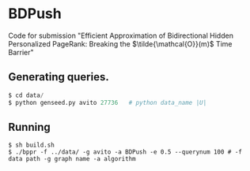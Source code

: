 # BDPush
Code for submission 
"Efficient Approximation of Bidirectional Hidden Personalized
PageRank: Breaking the $\tilde{\mathcal{O}}(m)$ Time Barrier"

## Generating queries.
```python
$ cd data/
$ python genseed.py avito 27736   # python data_name |U|
```

## Running 
```shell
$ sh build.sh
$ ./bppr -f ../data/ -g avito -a BDPush -e 0.5 --querynum 100 # -f data path -g graph name -a algorithm 
```
